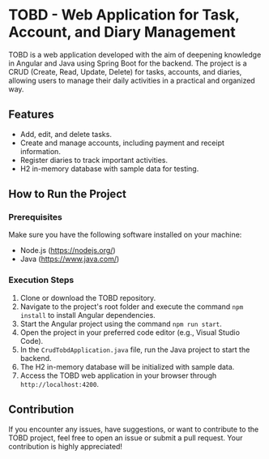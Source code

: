 
# TOBD - Web Application for Task, Account, and Diary Management


TOBD is a web application developed with the aim of deepening knowledge in Angular and Java using Spring Boot for the backend. The project is a CRUD (Create, Read, Update, Delete) for tasks, accounts, and diaries, allowing users to manage their daily activities in a practical and organized way.

## Features

- Add, edit, and delete tasks.
- Create and manage accounts, including payment and receipt information.
- Register diaries to track important activities.
- H2 in-memory database with sample data for testing.

## How to Run the Project

### Prerequisites

Make sure you have the following software installed on your machine:

- Node.js (https://nodejs.org/)
- Java (https://www.java.com/)

### Execution Steps

1. Clone or download the TOBD repository.
2. Navigate to the project's root folder and execute the command `npm install` to install Angular dependencies.
3. Start the Angular project using the command `npm run start`.
4. Open the project in your preferred code editor (e.g., Visual Studio Code).
5. In the `CrudTobdApplication.java` file, run the Java project to start the backend.
6. The H2 in-memory database will be initialized with sample data.
7. Access the TOBD web application in your browser through `http://localhost:4200`.

## Contribution

If you encounter any issues, have suggestions, or want to contribute to the TOBD project, feel free to open an issue or submit a pull request. Your contribution is highly appreciated!
